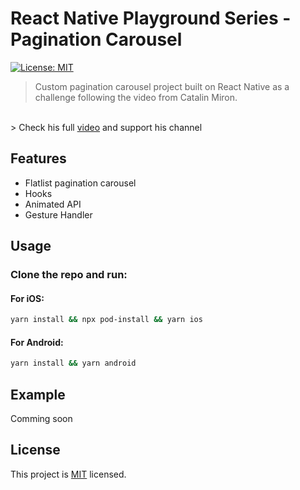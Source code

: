 #  React Native Playground Series - Pagination Carousel

<p>
  <a href="https://github.com/react-native-community/react-native-template-typescript/blob/master/LICENSE">
    <img alt="License: MIT" src="https://img.shields.io/badge/License-MIT-yellow.svg" target="_blank" />
  </a>
</p>

> Custom pagination carousel project built on React Native as a challenge following the video from Catalin Miron.
<br>
> Check his full <a href="https://www.youtube.com/c/CatalinMironDev">video</a>  and support his channel

## Features

- Flatlist pagination carousel
- Hooks
- Animated API
- Gesture Handler

## Usage

### Clone the repo and run:

#### For iOS:
```sh
yarn install && npx pod-install && yarn ios
```

#### For Android:
```sh
yarn install && yarn android
```

## Example
Comming soon

## License

This project is [MIT](LICENSE) licensed.
